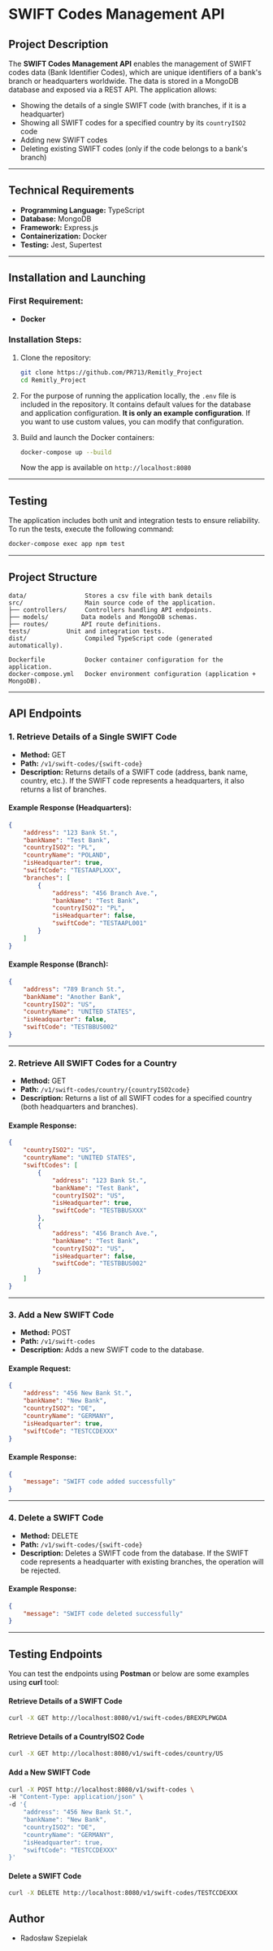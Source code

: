 # SWIFT Codes Management API

## Project Description

The **SWIFT Codes Management API** enables the management of SWIFT codes data (Bank Identifier Codes), which are unique identifiers of a bank's branch or headquarters worldwide. The data is stored in a MongoDB database and exposed via a REST API. The application allows:

- Showing the details of a single SWIFT code (with branches, if it is a headquarter)
- Showing all SWIFT codes for a specified country by its `countryISO2` code
- Adding new SWIFT codes
- Deleting existing SWIFT codes (only if the code belongs to a bank's branch)

---

## Technical Requirements

- **Programming Language:** TypeScript
- **Database:** MongoDB
- **Framework:** Express.js
- **Containerization:** Docker
- **Testing:** Jest, Supertest

---

## Installation and Launching

### First Requirement:

- **Docker**

### Installation Steps:

1. Clone the repository:

   ```sh
   git clone https://github.com/PR713/Remitly_Project
   cd Remitly_Project
   ```

2. For the purpose of running the application locally, the `.env` file is included in the repository. It contains default values for the database and application configuration. **It is only an example configuration**. If you want to use custom values, you can modify that configuration.

3. Build and launch the Docker containers:

   ```sh
   docker-compose up --build
   ```

   Now the app is available on `http://localhost:8080`

---

## Testing

The application includes both unit and integration tests to ensure reliability. To run the tests, execute the following command:

```sh
docker-compose exec app npm test
```

---

## Project Structure

```
data/                Stores a csv file with bank details
src/                 Main source code of the application.
├── controllers/     Controllers handling API endpoints.
├── models/         Data models and MongoDB schemas.
├── routes/         API route definitions.
tests/          Unit and integration tests.
dist/                Compiled TypeScript code (generated automatically).

Dockerfile           Docker container configuration for the application.
docker-compose.yml   Docker environment configuration (application + MongoDB).
```

---

## API Endpoints

### 1. Retrieve Details of a Single SWIFT Code

- **Method:** GET
- **Path:** `/v1/swift-codes/{swift-code}`
- **Description:** Returns details of a SWIFT code (address, bank name, country, etc.). If the SWIFT code represents a headquarters, it also returns a list of branches.

#### Example Response (Headquarters):

```json
{
    "address": "123 Bank St.",
    "bankName": "Test Bank",
    "countryISO2": "PL",
    "countryName": "POLAND",
    "isHeadquarter": true,
    "swiftCode": "TESTAAPLXXX",
    "branches": [
        {
            "address": "456 Branch Ave.",
            "bankName": "Test Bank",
            "countryISO2": "PL",
            "isHeadquarter": false,
            "swiftCode": "TESTAAPL001"
        }
    ]
}
```

#### Example Response (Branch):

```json
{
    "address": "789 Branch St.",
    "bankName": "Another Bank",
    "countryISO2": "US",
    "countryName": "UNITED STATES",
    "isHeadquarter": false,
    "swiftCode": "TESTBBUS002"
}
```

---

### 2. Retrieve All SWIFT Codes for a Country

- **Method:** GET
- **Path:** `/v1/swift-codes/country/{countryISO2code}`
- **Description:** Returns a list of all SWIFT codes for a specified country (both headquarters and branches).

#### Example Response:

```json
{
    "countryISO2": "US",
    "countryName": "UNITED STATES",
    "swiftCodes": [
        {
            "address": "123 Bank St.",
            "bankName": "Test Bank",
            "countryISO2": "US",
            "isHeadquarter": true,
            "swiftCode": "TESTBBUSXXX"
        },
        {
            "address": "456 Branch Ave.",
            "bankName": "Test Bank",
            "countryISO2": "US",
            "isHeadquarter": false,
            "swiftCode": "TESTBBUS002"
        }
    ]
}
```

---

### 3. Add a New SWIFT Code

- **Method:** POST
- **Path:** `/v1/swift-codes`
- **Description:** Adds a new SWIFT code to the database.

#### Example Request:

```json
{
    "address": "456 New Bank St.",
    "bankName": "New Bank",
    "countryISO2": "DE",
    "countryName": "GERMANY",
    "isHeadquarter": true,
    "swiftCode": "TESTCCDEXXX"
}
```

#### Example Response:

```json
{
    "message": "SWIFT code added successfully"
}
```

---

### 4. Delete a SWIFT Code

- **Method:** DELETE
- **Path:** `/v1/swift-codes/{swift-code}`
- **Description:** Deletes a SWIFT code from the database. If the SWIFT code represents a headquarter with existing branches, the operation will be rejected.

#### Example Response:

```json
{
    "message": "SWIFT code deleted successfully"
}
```

---

## Testing Endpoints

You can test the endpoints using **Postman** or below are some examples using **curl** tool:

#### Retrieve Details of a SWIFT Code

```sh
curl -X GET http://localhost:8080/v1/swift-codes/BREXPLPWGDA
```

#### Retrieve Details of a CountryISO2 Code
```sh
curl -X GET http://localhost:8080/v1/swift-codes/country/US
```

#### Add a New SWIFT Code

```sh
curl -X POST http://localhost:8080/v1/swift-codes \
-H "Content-Type: application/json" \
-d '{
    "address": "456 New Bank St.",
    "bankName": "New Bank",
    "countryISO2": "DE",
    "countryName": "GERMANY",
    "isHeadquarter": true,
    "swiftCode": "TESTCCDEXXX"
}'
```

#### Delete a SWIFT Code

```sh
curl -X DELETE http://localhost:8080/v1/swift-codes/TESTCCDEXXX
```



## Author
- Radosław Szepielak

